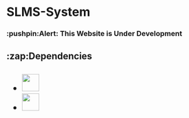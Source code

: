 # SLMS-System

<h3>:pushpin:Alert: This Website is Under Development </h3>

<h2>:zap:Dependencies</h2>
<h2>
<ul>
 <li><img src="https://www.vectorlogo.zone/logos/expressjs/expressjs-icon.svg" width="40" height="40"/> </a> <a href="https://www.mongodb.com/" target="_blank" rel="noreferrer"></li>
 <li><img src="https://www.vectorlogo.zone/logos/nodemonio/nodemonio-icon.svg" width="40" height="40"/> </a> <a href="https://www.mongodb.com/" target="_blank" rel="noreferrer"></li
 </ul>
</h2>
